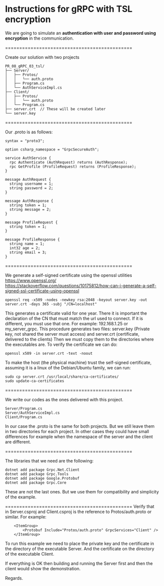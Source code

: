 # Instructions for gRPC with TSL encryption

We are going to simulate an **authentication with user and password using encryption** in the communication.

=============================================

Create our solution with two projects

```
PR_08_gRPC_03_tsl/
├── Server/
│   ├── Protos/
│   │   └── auth.proto
│   ├── Program.cs
│   └── AuthServiceImpl.cs
├── Client/
│   ├── Protos/
│   │   └── auth.proto
│   └── Program.cs
├── server.crt	// These will be created later
└── server.key
```

=============================================

Our .proto is as follows:

```
syntax = "proto3";

option csharp_namespace = "GrpcSecureAuth";

service AuthService {
  rpc Authenticate (AuthRequest) returns (AuthResponse);
  rpc GetProfile (ProfileRequest) returns (ProfileResponse);
}

message AuthRequest {
  string username = 1;
  string password = 2;
}

message AuthResponse {
  string token = 1;
  string message = 2;
}

message ProfileRequest {
  string token = 1;
}

message ProfileResponse {
  string name = 1;
  int32 age = 2;
  string email = 3;
}
```

=============================================

We generate a self-signed certificate using the openssl utilities https://www.openssl.org/
https://stackoverflow.com/questions/10175812/how-can-i-generate-a-self-signed-ssl-certificate-using-openssl

```
openssl req -x509 -nodes -newkey rsa:2048 -keyout server.key -out server.crt -days 365 -subj "/CN=localhost"
```

This generates a certificate valid for one year.
There it is important the declaration of the CN that must match the url used to connect. If it is different, you must use that one. For example: 192.168.1.25 or my_server_grpc.
This procedure generates two files: server.key (Private key, not shared the server must access) and server.crt (certificate, delivered to the clients)
Then we must copy them to the directories where the executables are.
To verify the certificate we can do:

```
openssl x509 -in server.crt -text -noout
```

To make the host (the physical machine) trust the self-signed certificate, assuming it is a linux of the Debian/Ubuntu family, we can run:

```
sudo cp server.crt /usr/local/share/ca-certificates/
sudo update-ca-certificates
```

=============================================

We write our codes as the ones delivered with this project.

```
Server/Program.cs
Server/AuthServiceImpl.cs
Client/Program.cs
```

In our case the .proto is the same for both projects. But we still leave them in two directories for each project. In other cases they could have small differences for example when the namespace of the server and the client are different.

=============================================

The libraries that we need are the following:

```
dotnet add package Grpc.Net.Client
dotnet add package Grpc.Tools
dotnet add package Google.Protobuf
dotnet add package Grpc.Core
```

These are not the last ones. But we use them for compatibility and simplicity of the example.

=============================================
Verify that in Server.csproj and Client.csproj is the reference to Protos/auth.proto or similar. For example:

```
    <ItemGroup>
        <Protobuf Include="Protos/auth.proto" GrpcServices="Client" />
    </ItemGroup>
```

To run this example we need to place the private key and the certificate in the directory of the executable Server. And the certificate on the directory of the executable Client.

If everything is OK then building and running the Server first and then the client would show the demonstration.

Regards.
